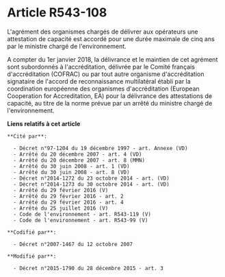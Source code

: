 # Article R543-108

L'agrément des organismes chargés de délivrer aux opérateurs une attestation de capacité est accordé pour une durée maximale
de cinq ans par le ministre chargé de l'environnement.

A compter du 1er janvier 2018, la délivrance et le maintien de cet agrément sont subordonnés à l'accréditation, délivrée par
le Comité français d'accréditation (COFRAC) ou par tout autre organisme d'accréditation signataire de l'accord de
reconnaissance multilatéral établi par la coordination européenne des organismes d'accréditation (European Cooperation for
Accreditation, EA) pour la délivrance des attestations de capacité, au titre de la norme prévue par un arrêté du ministre
chargé de l'environnement.

**Liens relatifs à cet article**

	**Cité par**:

	  - Décret n°97-1204 du 19 décembre 1997 - art. Annexe (VD)
	  - Arrêté du 20 décembre 2007 - art. 4 (VD)
	  - Arrêté du 20 décembre 2007 - art. 8 (MMN)
	  - Arrêté du 30 juin 2008 - art. 1 (VD)
	  - Arrêté du 30 juin 2008 - art. 8 (VD)
	  - Décret n°2014-1272 du 23 octobre 2014 - art. (VD)
	  - Décret n°2014-1273 du 30 octobre 2014 - art. (VD)
	  - Arrêté du 29 février 2016 (V)
	  - Arrêté du 29 février 2016 - art. 2
	  - Arrêté du 29 février 2016 - art. 4
	  - Arrêté du 25 juillet 2016 (V)
	  - Code de l'environnement - art. R543-119 (V)
	  - Code de l'environnement - art. R543-99 (V)

	**Codifié par**:

	  - Décret n°2007-1467 du 12 octobre 2007

	**Modifié par**:

	  - Décret n°2015-1790 du 28 décembre 2015 - art. 3
